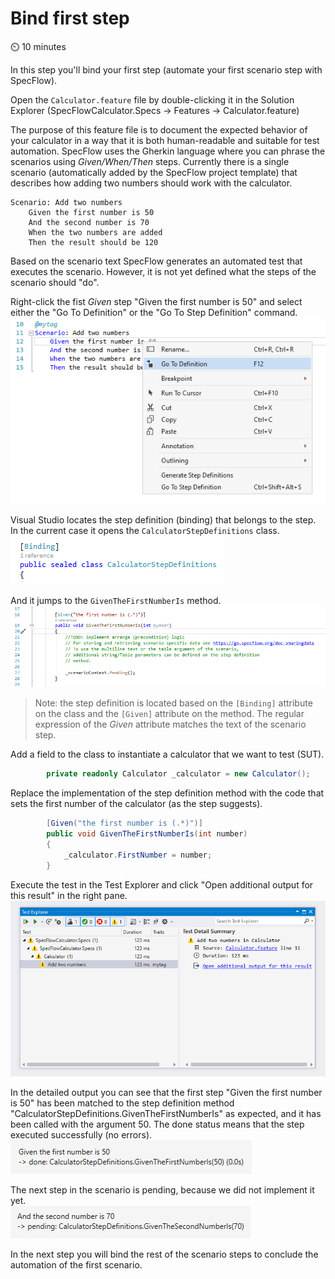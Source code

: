 Bind first step
===============

⏲️ 10 minutes

In this step you'll bind your first step (automate your first scenario step with SpecFlow).

Open the `Calculator.feature` file by double-clicking it in the Solution Explorer (SpecFlowCalculator.Specs -> Features -> Calculator.feature)

The purpose of this feature file is to document the expected behavior of your calculator in a way that it is both human-readable and suitable for test automation. SpecFlow uses the Gherkin language where you can phrase the scenarios using _Given/When/Then_ steps. Currently there is a single scenario (automatically added by the SpecFlow project template) that describes how adding two numbers should work with the calculator.

``` Gherkin
Scenario: Add two numbers
    Given the first number is 50
    And the second number is 70
    When the two numbers are added
    Then the result should be 120
```

Based on the scenario text SpecFlow generates an automated test that executes the scenario. However, it is not yet defined what the steps of the scenario should "do".

Right-click the fist _Given_ step "Given the first number is 50" and select either the "Go To Definition" or the "Go To Step Definition" command.  
![Go To Definition](../_static/step5/scenario_step_go_to_definition.png)

Visual Studio locates the step definition (binding) that belongs to the step. In the current case it opens the `CalculatorStepDefinitions` class.  
![Binding Class Attribute](../_static/step5/binding_class_attribute.png)

And it jumps to the `GivenTheFirstNumberIs` method.  
![Given Step Binding](../_static/step5/given_step_binding.png)

> Note: the step definition is located based on the  `[Binding]` attribute on the class and the `[Given]` attribute on the method. The regular expression of the _Given_ attribute matches the text of the scenario step.

Add a field to the class to instantiate a calculator that we want to test (SUT).

``` c#
        private readonly Calculator _calculator = new Calculator();
```

Replace the implementation of the step definition method with the code that sets the first number of the calculator (as the step suggests).

``` c#
        [Given("the first number is (.*)")]
        public void GivenTheFirstNumberIs(int number)
        {
            _calculator.FirstNumber = number;
        }
```

Execute the test in the Test Explorer and click "Open additional output for this result" in the right pane.  
![Test Explorer](../_static/step5/test_explorer.png)

In the detailed output you can see that the first step "Given the first number is 50" has been matched to the step definition method "CalculatorStepDefinitions.GivenTheFirstNumberIs" as expected, and it has been called with the argument 50. The done status means that the step executed successfully (no errors).  
![Done Step Result](../_static/step5/done_step_result.png)

The next step in the scenario is pending, because we did not implement it yet.  
![Pending Step Result](../_static/step5/pending_step_result.png)

In the next step you will bind the rest of the scenario steps to conclude the automation of the first scenario.
